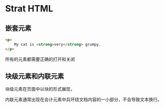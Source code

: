 # Strat HTML

## 嵌套元素

```html
<p>
    My cat is <strong>very</strong> grumpy.
</p>
```

所有的元素都需要正确的打开和关闭



## 块级元素和内联元素

块级元素在页面中以块的形式展现，

内联元素通常出现在会计元素中兵环绕文档内容的一小部分，不会导致文本换行。